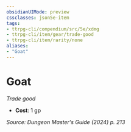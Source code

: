 ```yaml
---
obsidianUIMode: preview
cssclasses: json5e-item
tags:
- ttrpg-cli/compendium/src/5e/xdmg
- ttrpg-cli/item/gear/trade-good
- ttrpg-cli/item/rarity/none
aliases: 
- "Goat"
---
```

# Goat
*Trade good*  

- **Cost**: 1 gp

*Source: Dungeon Master's Guide (2024) p. 213*